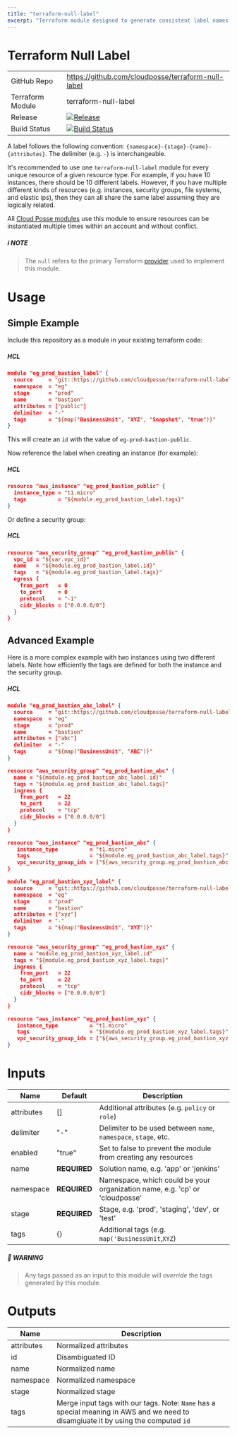 ```yaml
---
title: "terraform-null-label"
excerpt: "Terraform module designed to generate consistent label names and tags for resources. Use `terraform-null-label` to implement a strict naming convention."
---
```

# Terraform Null Label

|||
|------|------|
|GitHub Repo|https://github.com/cloudposse/terraform-null-label|
|Terraform Module|terraform-null-label|
|Release|[![Release](https://img.shields.io/github/release/cloudposse/terraform-null-label.svg)](https://github.com/cloudposse/terraform-null-label/releases)|
|Build Status|[![Build Status](https://travis-ci.org/cloudposse/terraform-null-label.svg)](https://travis-ci.org/cloudposse/terraform-null-label)|


A label follows the following convention: `{namespace}-{stage}-{name}-{attributes}`. The delimiter (e.g. `-`) is interchangeable.

It's recommended to use one `terraform-null-label` module for every unique resource of a given resource type.
For example, if you have 10 instances, there should be 10 different labels.
However, if you have multiple different kinds of resources (e.g. instances, security groups, file systems, and elastic ips), then they can all share the same label assuming they are logically related.

All [Cloud Posse modules](https://github.com/cloudposse?utf8=%E2%9C%93&q=tf_&type=&language=) use this module to ensure resources can be instantiated multiple times within an account and without conflict.

##### :information_source: NOTE
> The `null` refers to the primary Terraform [provider](https://www.terraform.io/docs/providers/null/index.html) used to implement this module.

# Usage

## Simple Example

Include this repository as a module in your existing terraform code:

##### HCL
```json
module "eg_prod_bastion_label" {
  source     = "git::https://github.com/cloudposse/terraform-null-label.git?ref=master"
  namespace  = "eg"
  stage      = "prod"
  name       = "bastion"
  attributes = ["public"]
  delimiter  = "-"
  tags       = "${map("BusinessUnit", "XYZ", "Snapshot", "true")}"
}
```

This will create an `id` with the value of `eg-prod-bastion-public`.

Now reference the label when creating an instance (for example):

##### HCL
```json
resource "aws_instance" "eg_prod_bastion_public" {
  instance_type = "t1.micro"
  tags          = "${module.eg_prod_bastion_label.tags}"
}
```

Or define a security group:

##### HCL
```json
resource "aws_security_group" "eg_prod_bastion_public" {
  vpc_id = "${var.vpc_id}"
  name   = "${module.eg_prod_bastion_label.id}"
  tags   = "${module.eg_prod_bastion_label.tags}"
  egress {
    from_port   = 0
    to_port     = 0
    protocol    = "-1"
    cidr_blocks = ["0.0.0.0/0"]
  }
}
```


## Advanced Example

Here is a more complex example with two instances using two different labels. Note how efficiently the tags are defined for both the instance and the security group.

##### HCL
```json
module "eg_prod_bastion_abc_label" {
  source     = "git::https://github.com/cloudposse/terraform-null-label.git?ref=master"
  namespace  = "eg"
  stage      = "prod"
  name       = "bastion"
  attributes = ["abc"]
  delimiter  = "-"
  tags       = "${map("BusinessUnit", "ABC")}"
}

resource "aws_security_group" "eg_prod_bastion_abc" {
  name = "${module.eg_prod_bastion_abc_label.id}"
  tags = "${module.eg_prod_bastion_abc_label.tags}"
  ingress {
    from_port   = 22
    to_port     = 22
    protocol    = "tcp"
    cidr_blocks = ["0.0.0.0/0"]
  }
}

resource "aws_instance" "eg_prod_bastion_abc" {
   instance_type          = "t1.micro"
   tags                   = "${module.eg_prod_bastion_abc_label.tags}"
   vpc_security_group_ids = ["${aws_security_group.eg_prod_bastion_abc.id"}]
}

module "eg_prod_bastion_xyz_label" {
  source     = "git::https://github.com/cloudposse/terraform-null-label.git?ref=master"
  namespace  = "eg"
  stage      = "prod"
  name       = "bastion"
  attributes = ["xyz"]
  delimiter  = "-"
  tags       = "${map("BusinessUnit", "XYZ")}"
}

resource "aws_security_group" "eg_prod_bastion_xyz" {
  name = "module.eg_prod_bastion_xyz_label.id"
  tags = "${module.eg_prod_bastion_xyz_label.tags}"
  ingress {
    from_port   = 22
    to_port     = 22
    protocol    = "tcp"
    cidr_blocks = ["0.0.0.0/0"]
  }
}

resource "aws_instance" "eg_prod_bastion_xyz" {
   instance_type          = "t1.micro"
   tags                   = "${module.eg_prod_bastion_xyz_label.tags}"
   vpc_security_group_ids = ["${aws_security_group.eg_prod_bastion_xyz.id}"]
}
```

# Inputs

|Name|Default|Description|
|------|------|------|
|attributes|[]|Additional attributes (e.g. `policy` or `role`)|
|delimiter|"-"|Delimiter to be used between `name`, `namespace`, `stage`, etc.|
|enabled|"true"|Set to false to prevent the module from creating any resources|
|name|__REQUIRED__|Solution name, e.g. 'app' or 'jenkins'|
|namespace|__REQUIRED__|Namespace, which could be your organization name, e.g. 'cp' or 'cloudposse'|
|stage|__REQUIRED__|Stage, e.g. 'prod', 'staging', 'dev', or 'test'|
|tags|{}|Additional tags (e.g. `map('BusinessUnit`,`XYZ`)|



##### :no_entry_sign: WARNING
> Any tags passed as an input to this module will *override* the tags generated by this module.

# Outputs

|Name|Description|
|------|------|
|attributes|Normalized attributes|
|id|Disambiguated ID|
|name|Normalized name|
|namespace|Normalized namespace|
|stage|Normalized stage|
|tags|Merge input tags with our tags. Note: `Name` has a special meaning in AWS and we need to disamgiuate it by using the computed `id`|
